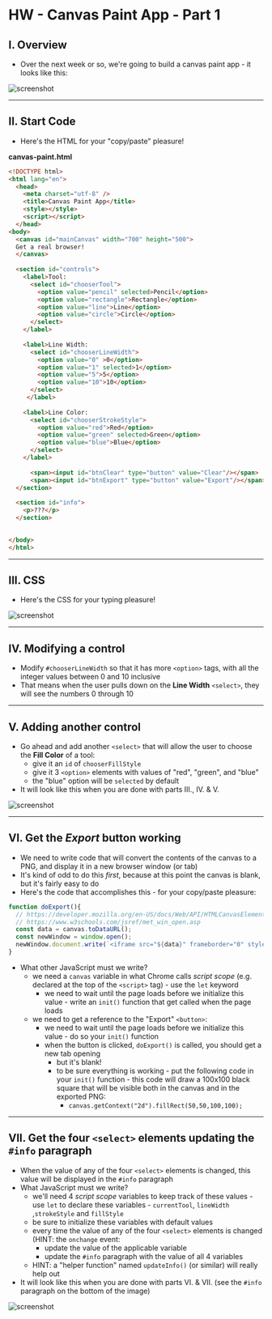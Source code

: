 # HW - Canvas Paint App - Part 1

## I. Overview

- Over the next week or so, we're going to build a canvas paint app - it looks like this:

![screenshot](_images/_canvas-paint-app/paint-app-1.jpg)

<hr>

## II. Start Code

- Here's the HTML for your "copy/paste" pleasure!

**canvas-paint.html**

```html
<!DOCTYPE html>
<html lang="en">
  <head>
    <meta charset="utf-8" />
    <title>Canvas Paint App</title>
    <style></style>
    <script></script>
  </head>
<body>
  <canvas id="mainCanvas" width="700" height="500">
  Get a real browser!
  </canvas>
    
  <section id="controls">
    <label>Tool:
      <select id="chooserTool">
        <option value="pencil" selected>Pencil</option>
        <option value="rectangle">Rectangle</option> 
        <option value="line">Line</option>
        <option value="circle">Circle</option>
      </select>
    </label>
    	
    <label>Line Width: 
      <select id="chooserLineWidth">
        <option value="0" >0</option>
        <option value="1" selected>1</option>
        <option value="5">5</option>
        <option value="10">10</option>
      </select>
     </label>
		
    <label>Line Color: 
      <select id="chooserStrokeStyle"> 
        <option value="red">Red</option>
        <option value="green" selected>Green</option>
        <option value="blue">Blue</option>
      </select>
    </label>
        
      <span><input id="btnClear" type="button" value="Clear"/></span>
      <span><input id="btnExport" type="button" value="Export"/></span>
  </section>
    
  <section id="info">
    <p>???</p>
  </section>

		
</body>
</html>
```

<hr>

## III. CSS

- Here's the CSS for your typing pleasure!

![screenshot](_images/_canvas-paint-app/paint-app-2.png)

<hr>

## IV. Modifying a control

- Modify `#chooserLineWidth` so that it has more `<option>` tags, with all the integer values between 0 and 10 inclusive
- That means when the user pulls down on the **Line Width** `<select>`, they will see the numbers 0 through 10

<hr>

## V. Adding another control

- Go ahead and add another `<select>` that will allow the user to choose the **Fill Color** of a tool:
  - give it an `id` of `chooserFillStyle`
  - give it 3 `<option>` elements with values of "red", "green", and "blue"
  - the "blue" option will be `selected` by default
- It will look like this when you are done with parts III., IV. & V.

![screenshot](_images/_canvas-paint-app/paint-app-3.jpg)
  

<hr>

## VI. Get the *Export* button working

- We need to write code that will convert the contents of the canvas to a PNG, and display it in a new browser window (or tab)
- It's kind of odd to do this *first*, because at this point the canvas is blank, but it's fairly easy to do
- Here's the code that accomplishes this - for your copy/paste pleasure:

```js
function doExport(){
  // https://developer.mozilla.org/en-US/docs/Web/API/HTMLCanvasElement/toDataURL
  // https://www.w3schools.com/jsref/met_win_open.asp
  const data = canvas.toDataURL(); 
  const newWindow = window.open();
  newWindow.document.write(`<iframe src="${data}" frameborder="0" style="border:0; top:0px; left:0px; bottom:0px; right:0px; width:100%; height:100%;" allowfullscreen></iframe>`);
}
```

- What other JavaScript must we write?
  - we need a `canvas` variable in what Chrome calls *script scope* (e.g. declared at the top of the `<script>` tag) - use the `let` keyword
    - we need to wait until the page loads before we initialize this value - write an `init()` function that get called when the page loads
  - we need to get a reference to the "Export" `<button>`:
    - we need to wait until the page loads before we initialize this value - do so your `init()` function 
    - when the button is clicked, `doExport()` is called, you should get a new tab opening
      - but it's blank!
      - to be sure everything is working - put the following code in your `init()` function - this code will draw a 100x100 black square that will be visible both in the canvas and in the exported PNG:
        - `canvas.getContext("2d").fillRect(50,50,100,100);`
 
 <hr>
    
 ## VII. Get the four `<select>` elements updating the `#info` paragraph
 
 - When the value of any of the four `<select>` elements is changed, this value will be displayed in the `#info` paragraph
 - What JavaScript must we write?
   - we'll need 4 *script scope* variables to keep track of these values - use `let` to declare these variables -  `currentTool`, `lineWidth` ,`strokeStyle` and `fillStyle` 
   - be sure to initialize these variables with default values
   - every time the value of any of the four `<select>` elements is changed (HINT: the `onchange` event:
     - update the value of the applicable variable
     - update the `#info` paragraph with the value of all 4 variables
   - HINT: a "helper function" named `updateInfo()` (or similar) will really help out
 - It will look like this when you are done with parts VI. & VII. (see the `#info` paragraph on the bottom of the image)
 
 ![screenshot](_images/_canvas-paint-app/paint-app-4.jpg)
  

